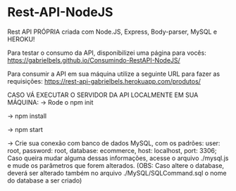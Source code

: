 # Rest-API-NodeJS
Rest API PRÓPRIA criada com Node.JS, Express, Body-parser, MySQL e HEROKU!

Para testar o consumo da API, disponibilizei uma página para vocês: https://gabrielbels.github.io/Consumindo-RestAPI-NodeJS/

Para consumir a API em sua máquina utilize a seguinte URL para fazer as requisições: https://rest-api-gabrielbels.herokuapp.com/produtos/

CASO VÁ EXECUTAR O SERVIDOR DA API LOCALMENTE EM SUA MÁQUINA:
-> Rode o npm init 

-> npm install 

-> npm start

-> Crie sua conexão com banco de dados MySQL, com os padrões:
	user: root,
	password: root,
	database: ecommerce,
	host: localhost,
	port: 3306;
Caso queira mudar alguma dessas informações, acesse o arquivo ./mysql.js e mude os parâmetros que forem alterados. 
	(OBS: Caso altere o database, deverá ser alterado também no arquivo ./MySQL/SQLCommand.sql o nome do database a ser criado)

